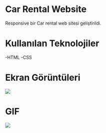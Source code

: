 # Car Rental Website
Responsive bir Car rental web sitesi geliştirildi.

# Kullanılan Teknolojiler
-HTML
-CSS

# Ekran Görüntüleri

![](İmage/car.png)


# GIF

![](İmage/car-r1.gif)